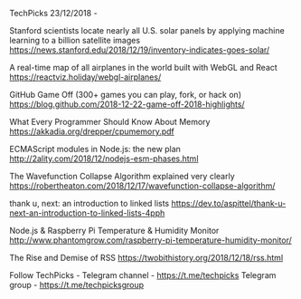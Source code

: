 TechPicks 23/12/2018 -

Stanford scientists locate nearly all U.S. solar panels by applying machine learning to a billion satellite images
https://news.stanford.edu/2018/12/19/inventory-indicates-goes-solar/

A real-time map of all airplanes in the world built with WebGL and React
https://reactviz.holiday/webgl-airplanes/

GitHub Game Off (300+ games you can play, fork, or hack on)
https://blog.github.com/2018-12-22-game-off-2018-highlights/

What Every Programmer Should Know About Memory
https://akkadia.org/drepper/cpumemory.pdf

ECMAScript modules in Node.js: the new plan
http://2ality.com/2018/12/nodejs-esm-phases.html

The Wavefunction Collapse Algorithm explained very clearly
https://robertheaton.com/2018/12/17/wavefunction-collapse-algorithm/

thank u, next: an introduction to linked lists
https://dev.to/aspittel/thank-u-next-an-introduction-to-linked-lists-4pph

Node.js & Raspberry Pi Temperature & Humidity Monitor
http://www.phantomgrow.com/raspberry-pi-temperature-humidity-monitor/

The Rise and Demise of RSS
https://twobithistory.org/2018/12/18/rss.html

Follow TechPicks -
Telegram channel - https://t.me/techpicks
Telegram group - https://t.me/techpicksgroup